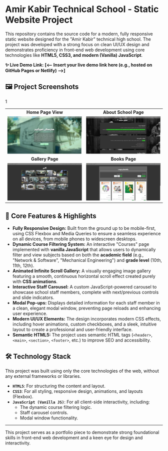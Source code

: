 # Amir Kabir Technical School - Static Website Project

This repository contains the source code for a modern, fully responsive static website designed for the "Amir Kabir" technical high school. The project was developed with a strong focus on clean UI/UX design and demonstrates proficiency in front-end web development using core technologies like **HTML5, CSS3, and modern (Vanilla) JavaScript**.

**✨ Live Demo Link:**
**[<-- Insert your live demo link here (e.g., hosted on GitHub Pages or Netlify) -->]**

## 🖼️ Project Screenshots

<table align="center">
  <tr>
    <td align="center"><strong>Home Page View</strong></td>
    <td align="center"><strong>About School Page</strong></td>
  </tr>1
  <tr>
    <td><img src="assets/Screen_1.jpg" alt="Screenshot of the website's home page" width="400"></td>
    <td><img src="assets/Screen_2.jpg" alt="Screenshot of the dynamic course filtering system" width="400"></td>
  </tr>
  <tr>
    <td align="center"><strong>Gallery Page</strong></td>
    <td align="center"><strong>Books Page</strong></td>
  </tr>
  <tr>
    <td><img src="assets/Screen_3.jpg" alt="Screenshot of the animated image gallery" width="400"></td>
    <td><img src="assets/Screen_4.jpg" alt="Screenshot of the website's mobile-responsive layout" width="400"></td>
  </tr>
</table>

## 🚀 Core Features & Highlights

-   **Fully Responsive Design:** Built from the ground up to be mobile-first, using CSS Flexbox and Media Queries to ensure a seamless experience on all devices, from mobile phones to widescreen desktops.
-   **Dynamic Course Filtering System:** An interactive "Courses" page implemented with **vanilla JavaScript** that allows users to dynamically filter and view subjects based on both the **academic field** (e.g., "Network & Software", "Mechanical Engineering") and **grade level** (10th, 11th, 12th).
-   **Animated Infinite Scroll Gallery:** A visually engaging image gallery featuring a smooth, continuous horizontal scroll effect created purely with **CSS animations**.
-   **Interactive Staff Carousel:** A custom JavaScript-powered carousel to showcase school staff members, complete with next/previous controls and slide indicators.
-   **Modal Pop-ups:** Displays detailed information for each staff member in a clean, elegant modal window, preventing page reloads and enhancing user experience.
-   **Modern UI/UX Elements:** The design incorporates modern CSS effects, including hover animations, custom checkboxes, and a sleek, intuitive layout to create a professional and user-friendly interface.
-   **Semantic HTML5:** The project uses semantic HTML tags (`<header>`, `<main>`, `<section>`, `<footer>`, etc.) to improve SEO and accessibility.

## 🛠️ Technology Stack

This project was built using only the core technologies of the web, without any external frameworks or libraries.

-   **`HTML5`**: For structuring the content and layout.
-   **`CSS3`**: For all styling, responsive design, animations, and layouts (Flexbox).
-   **`JavaScript (Vanilla JS)`**: For all client-side interactivity, including:
    -   The dynamic course filtering logic.
    -   Staff carousel controls.
    -   Modal window functionality.

---
This project serves as a portfolio piece to demonstrate strong foundational skills in front-end web development and a keen eye for design and interactivity.
